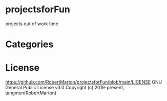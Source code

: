 # projectsforFun
projects out of work time
# Categories
# License
https://github.com/RobertMarton/projectsforFun/blob/main/LICENSE
GNU General Public License v3.0
Copyright (c) 2019-present, tangmen(RobertMarton)
